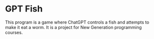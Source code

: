 # GPT Fish

This program is a game where ChatGPT controls a fish and attempts to make it eat a worm. It is a project for New Generation programming courses.
